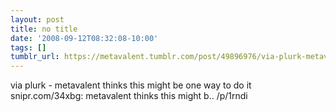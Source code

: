 ```yaml
---
layout: post
title: no title
date: '2008-09-12T08:32:08-10:00'
tags: []
tumblr_url: https://metavalent.tumblr.com/post/49896976/via-plurk-metavalent-thinks-this-might-be-one
---
```

via plurk - metavalent thinks this might be one way to do it snipr.com/34xbg: metavalent thinks this might b.. /p/1rndi

